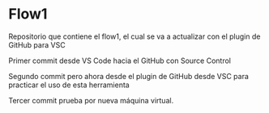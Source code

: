 # Flow1
Repositorio que contiene el flow1, el cual se va a actualizar con el plugin de GitHub para VSC

Primer commit desde VS Code hacia el GitHub con Source Control

Segundo commit pero ahora desde el plugin de GitHub desde VSC para practicar el uso de esta herramienta

Tercer commit prueba por nueva máquina virtual.
